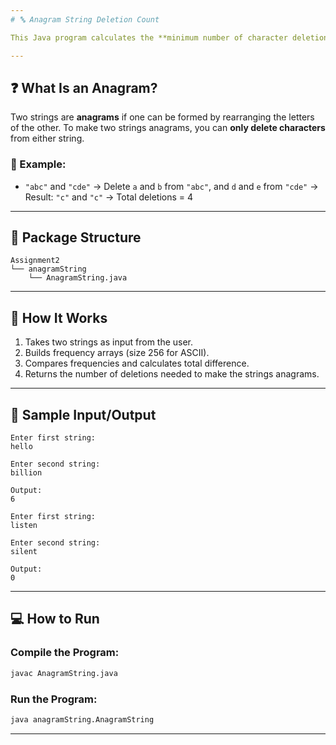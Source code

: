 ```yaml
---
# 🔤 Anagram String Deletion Count

This Java program calculates the **minimum number of character deletions** required to make two strings anagrams of each other.

---
```


## ❓ What Is an Anagram?

Two strings are **anagrams** if one can be formed by rearranging the letters of the other.
To make two strings anagrams, you can **only delete characters** from either string.

### 🧠 Example:

* `"abc"` and `"cde"` → Delete `a` and `b` from `"abc"`, and `d` and `e` from `"cde"` → Result: `"c"` and `"c"` → Total deletions = 4

---

## 📂 Package Structure

```
Assignment2  
└── anagramString  
    └── AnagramString.java
```

---

## 🚀 How It Works

1. Takes two strings as input from the user.
2. Builds frequency arrays (size 256 for ASCII).
3. Compares frequencies and calculates total difference.
4. Returns the number of deletions needed to make the strings anagrams.

---

## 🧾 Sample Input/Output

```
Enter first string:
hello

Enter second string:
billion

Output:
6
```

```
Enter first string:
listen

Enter second string:
silent

Output:
0
```

---

## 💻 How to Run

### **Compile the Program:**

```bash
javac AnagramString.java
```

### **Run the Program:**

```bash
java anagramString.AnagramString
```

---
